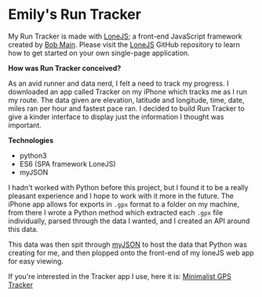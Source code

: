 # Emily's Run Tracker
My Run Tracker is made with [LoneJS](https://github.com/robbobfrh84/loneJS); a front-end JavaScript framework created by [Bob Main](https://github.com/robbobfrh84). Please visit the [LoneJS](https://github.com/robbobfrh84/loneJS) GitHub repository to learn how to get started on your own single-page application.

**How was Run Tracker conceived?**

As an avid runner and data nerd, I felt a need to track my progress. I downloaded an app called Tracker on my iPhone which tracks me as I run my route. The data given are elevation, latitude and longitude, time, date, miles ran per hour and fastest pace ran.  I decided to build Run Tracker to give a kinder interface to display just the information I thought was important.

**Technologies**
* python3
* ES6 (SPA framework LoneJS)
* myJSON

I hadn't worked with Python before this project, but I found it to be a really pleasant experience and I hope to work with it more in the future.  The iPhone app allows for exports in `.gpx` format to a folder on my machine, from there I wrote a Python method which extracted each `.gpx` file individually, parsed through the data I wanted, and I created an API around this data.

This data was then spit through [myJSON](http://myjson.com/) to host the data that Python was creating for me, and then plopped onto the front-end of my loneJS web app for easy viewing.

If you're interested in the Tracker app I use, here it is: [Minimalist GPS Tracker](https://itunes.apple.com/us/app/minimalist-gps-tracker/id704921899?mt=8)
